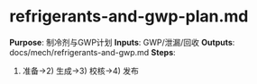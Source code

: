 # refrigerants-and-gwp-plan.md

**Purpose**: 制冷剂与GWP计划
**Inputs**: GWP/泄漏/回收
**Outputs**: docs/mech/refrigerants-and-gwp.md
**Steps**:

1. 准备→2) 生成→3) 校核→4) 发布
